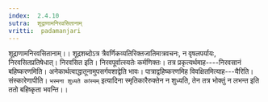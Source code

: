 ```yaml
---
index:  2.4.10
sutra:  शूद्राणामनिरवसितानाम्
vritti:  padamanjari
---
```


शूद्राणामनिरवसितानाम्।। शूद्रशब्दोऽत्र त्रैवर्णिकव्यतिरिक्तजातिमात्रवचनः, न वृषलपर्यायः, निरवसितप्रतिषेधात्। निरवसित इति। निरवपूर्वात्स्यतेः कर्मणिक्तः। तत्र प्रकृत्यर्थमाह----निरवसानं बहिष्करणमिति। अनेकार्थत्वाद्धातूनामुपसर्गवशाद्वेति भावः। पात्राद्वहिष्करणमिह विवक्षितमित्याह---यैरिति। संस्कारेणापीति। `भस्मना शुध्यते कांस्यम्` इत्यादिना स्मृतिकारैरुक्तेन न शुध्यति, तेन तत्र भोक्तुं न लभन्त इति ततो बहिष्कृता भवन्ति।।
